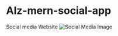 # Alz-mern-social-app
Social media Website
![Social Media Image](/Alz-mern-social-app/client/social-media-feed.JPG.jpg?raw=true "Social Media Image")
